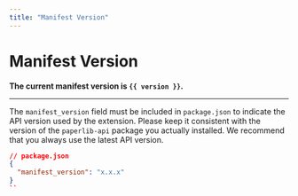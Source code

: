 ```yaml
---
title: "Manifest Version"
---
```


<script setup>

import { onMounted, onUnmounted, ref } from 'vue';

const version = ref('')

onMounted(async () => {
  const response = await fetch('https://raw.githubusercontent.com/Future-Scholars/paperlib/main/paperlib-api/package.json');
  const pkgInfo = await response.json();
  version.value = pkgInfo.version;
  console.log(version.value)
})
</script>

# Manifest Version

**The current manifest version is `{{ version }}`.**

---

The `manifest_version` field must be included in `package.json` to indicate the API version used by the extension. Please keep it consistent with the version of the `paperlib-api` package you actually installed. We recommend that you always use the latest API version.

```json
// package.json
{
  "manifest_version": "x.x.x"
}
``